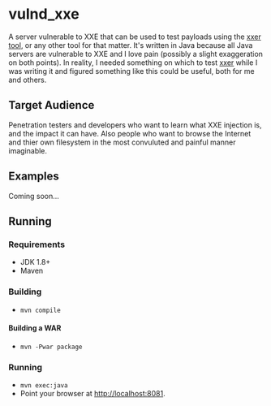 # vulnd_xxe
A server vulnerable to XXE that can be used to test payloads using the [xxer tool](https://github.com/TheTwitchy/xxer), or any other tool for that matter. It's written in Java because all Java servers are vulnerable to XXE and I love pain (possibly a slight exaggeration on both points). In reality, I needed something on which to test [xxer](https://github.com/TheTwitchy/xxer) while I was writing it and figured something like this could be useful, both for me and others.

## Target Audience
Penetration testers and developers who want to learn what XXE injection is, and the impact it can have. Also people who want to browse the Internet and thier own filesystem in the most convuluted and painful manner imaginable.

## Examples
Coming soon...

## Running
### Requirements
  * JDK 1.8+
  * Maven
### Building
  * ``mvn compile``
#### Building a WAR
  * ``mvn -Pwar package``
### Running
  * ``mvn exec:java``
  * Point your browser at [http://localhost:8081](http://localhost:8081).
